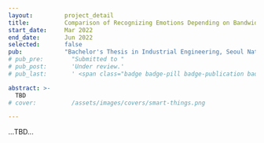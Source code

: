 ```yaml
---
layout:         project_detail
title:          Comparison of Recognizing Emotions Depending on Bandwidth-limitation of Digital Speech
start_date:     Mar 2022
end_date:       Jun 2022
selected:       false
pub:            "Bachelor's Thesis in Industrial Engineering, Seoul National University"
# pub_pre:        "Submitted to "
# pub_post:       'Under review.'
# pub_last:       ' <span class="badge badge-pill badge-publication badge-success">Commercialized</span>'

abstract: >-
  TBD
# cover:          /assets/images/covers/smart-things.png

---
```


...TBD...
